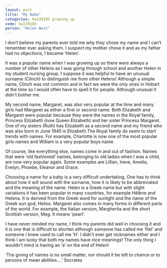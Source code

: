 ```yaml
---
layout: post
title: "My Name"
categories: hw139185 growing_up
code: hw139185
person: "Helen West"
---
```


I don’t believe my parents ever told me why they chose my name and I can’t remember ever asking them. I suspect my mother chose it and as my father had no objections, I became ‘Helen’.  

It was a popular name when I was growing up so there were always a number of other Helens as I was going through school and another Helen in my student nursing group. I suppose it was helpful to have an unusual surname (Clinch) to distinguish me from other Helens! Although a simple name, Clinch was not common and in fact we were the only ones in Hobart at the time so I would often have to spell it for people. Although unusual it didn’t bother me.

My second name, Margaret, was also very popular at the time and many girls had Margaret as either a first or second name. Both Elizabeth and  Margaret were popular because they were the names in the Royal family, Princess Elizabeth (now Queen Elizabeth) and her sister Princess Margaret. One of my sisters (Ruth) has Elizabeth as a second name and my friend who was also born in June 1945 is Elizabeth.The Royal family do seem to start trends with names. For example, Charlotte is now one of the most popular girls names and William is a very popular boys name.

Of course, like everything else, names come in and out of fashion. Names that were ‘old fashioned’ names, belonging to old ladies when I was a child,  are now very popular again. Some examples are Lillian, Irene, Amelia, Evelyn, Phoebe, Eleanor and Grace.

Choosing a name for a baby is a very difficult undertaking. One has to think about how it will sound with the surname, how it is likely to be abbreviated and the meaning of the name. Helen is a Greek name but with slight variations it has been popular in many countries, for example Hélène and Helena. It  is derived from the Greek word for sunlight and the name of the Greek sun god, Helios. Margaret also comes in many forms in different parts of the world.  For example, the Italian version, Margherita and the short Scottish version, Meg. It means ‘pearl’.

I have never minded my name, I think my parents did well in choosing it and it is one that is difficult to shorten although someone has called me ‘Hel’ and someone I knew used to call me ‘H’. I didn’t ever get nicknames either and I think I am lucky that both my names have nice meanings! The only thing I wouldn’t mind is having an ‘a’ on the end of Helen!

‘The giving of names is no small matter, nor should it be left to chance or to persons of mean abilities....’ Socrates
